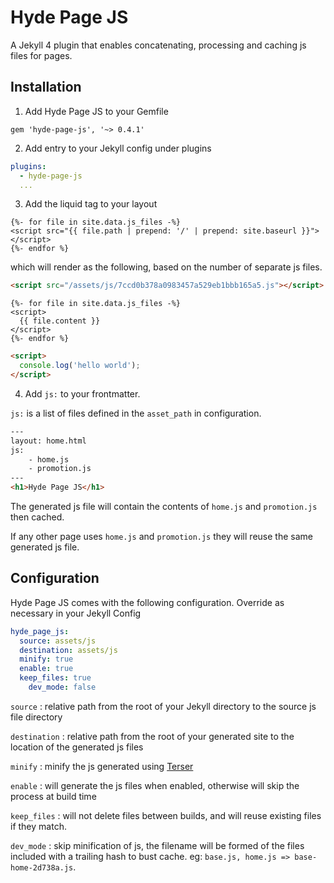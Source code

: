 Hyde Page JS
=============

A Jekyll 4 plugin that enables concatenating, processing and caching js files for pages.


Installation
------------

1. Add Hyde Page JS to your Gemfile

`gem 'hyde-page-js', '~> 0.4.1'`

2. Add entry to your Jekyll config under plugins

```yaml
plugins:
  - hyde-page-js
  ...
```

3. Add the liquid tag to your layout

```liquid
{%- for file in site.data.js_files -%}
<script src="{{ file.path | prepend: '/' | prepend: site.baseurl }}"></script>
{%- endfor %}
```

which will render as the following, based on the number of separate js files.

```html
<script src="/assets/js/7ccd0b378a0983457a529eb1bbb165a5.js"></script>
```
```liquid
{%- for file in site.data.js_files -%}
<script>
  {{ file.content }}
</script>
{%- endfor %}
```

```html
<script>
  console.log('hello world');
</script>
```


4. Add `js:` to your frontmatter.

`js:` is a list of files defined in the `asset_path` in configuration.

```html
---
layout: home.html
js:
	- home.js
	- promotion.js
---
<h1>Hyde Page JS</h1>
```

The generated js file will contain the contents of `home.js` and `promotion.js` then cached.

If any other page uses `home.js` and `promotion.js` they will reuse the same generated js file.

Configuration
-------------

Hyde Page JS comes with the following configuration. Override as necessary in your Jekyll Config

```yaml
hyde_page_js:
  source: assets/js
  destination: assets/js
  minify: true
  enable: true
  keep_files: true
	dev_mode: false
```

`source`
: relative path from the root of your Jekyll directory to the source js file directory

`destination`
: relative path from the root of your generated site to the location of the generated js files

`minify`
: minify the js generated using [Terser](https://github.com/ahorek/terser-ruby)

`enable`
: will generate the js files when enabled, otherwise will skip the process at build time

`keep_files`
: will not delete files between builds, and will reuse existing files if they match.

`dev_mode`
: skip minification of js, the filename will be formed of the files included with a trailing hash to bust cache. eg: `base.js, home.js => base-home-2d738a.js`.

